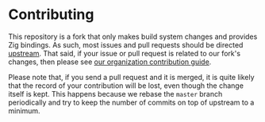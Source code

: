 # Contributing

This repository is a fork that only makes build system changes and provides Zig
bindings. As such, most issues and pull requests should be directed
[upstream](https://github.com/libffi/libffi). That said, if your issue or pull
request is related to our fork's changes, then please see
[our organization contribution guide](https://github.com/vezel-dev/.github/blob/master/CONTRIBUTING.md).

Please note that, if you send a pull request and it is merged, it is quite
likely that the record of your contribution will be lost, even though the change
itself is kept. This happens because we rebase the `master` branch periodically
and try to keep the number of commits on top of upstream to a minimum.
